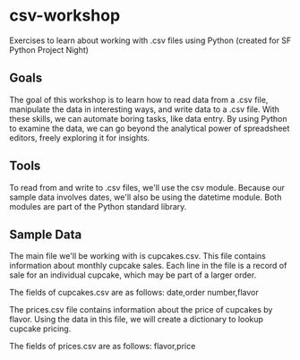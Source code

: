 # csv-workshop
Exercises to learn about working with .csv files using Python
(created for SF Python Project Night)

## Goals
The goal of this workshop is to learn how to read data from a .csv file,
manipulate the data in interesting ways, and write data to a .csv file. With
these skills, we can automate boring tasks, like data entry. By using Python to
examine the data, we can go beyond the analytical power of spreadsheet editors, 
freely exploring it for insights.

## Tools
To read from and write to .csv files, we'll use the csv module. Because our 
sample data involves dates, we'll also be using the datetime module. Both
modules are part of the Python standard library.

## Sample Data
The main file we'll be working with is cupcakes.csv. This file contains 
information about monthly cupcake sales. Each line in the file is a record of
sale for an individual cupcake, which may be part of a larger order. 

The fields of cupcakes.csv are as follows: date,order number,flavor

The prices.csv file contains information about the price of cupcakes by flavor.
Using the data in this file, we will create a dictionary to lookup cupcake
pricing.

The fields of prices.csv are as follows: flavor,price
